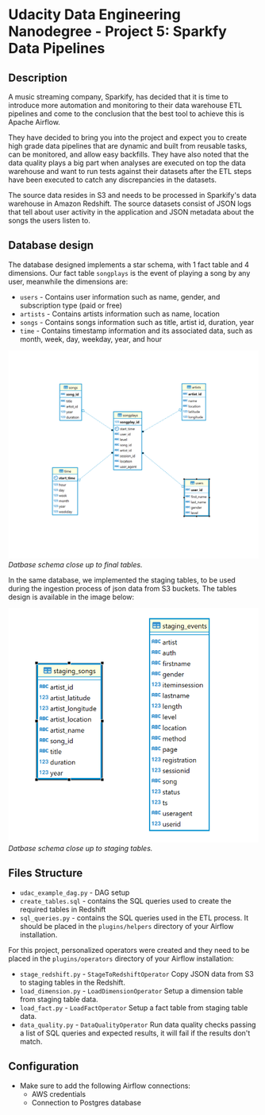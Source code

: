 # Udacity Data Engineering Nanodegree - Project 5: Sparkfy Data Pipelines

## Description

A music streaming company, Sparkify, has decided that it is time to introduce more automation and monitoring to their data warehouse ETL pipelines and come to the conclusion that the best tool to achieve this is Apache Airflow.

They have decided to bring you into the project and expect you to create high grade data pipelines that are dynamic and built from reusable tasks, can be monitored, and allow easy backfills. They have also noted that the data quality plays a big part when analyses are executed on top the data warehouse and want to run tests against their datasets after the ETL steps have been executed to catch any discrepancies in the datasets.

The source data resides in S3 and needs to be processed in Sparkify's data warehouse in Amazon Redshift. The source datasets consist of JSON logs that tell about user activity in the application and JSON metadata about the songs the users listen to.


## Database design

The database designed implements a star schema, with 1 fact table and 4 dimensions. Our fact table `songplays` is the event of playing a song by any user, meanwhile the dimensions are:
* `users` - Contains user information such as name, gender, and subscription type (paid or free)
* `artists` - Contains artists information such as name, location
* `songs` - Contains songs information such as title, artist id, duration, year
* `time` - Contains timestamp information and its associated data, such as month, week, day, weekday, year, and hour
 
![Final tables diagram](udacity_project_5.png)
_*Datbase schema close up to final tables.*_

In the same database, we implemented the staging tables, to be used during the ingestion process of json data from S3 buckets. The tables design is available in the image below:

![Staging tables diagram](udacity_project_5_staging.png)
_*Datbase schema close up to staging tables.*_

## Files Structure

* `udac_example_dag.py` - DAG setup
* `create_tables.sql` - contains the SQL queries used to create the required tables in Redshift
* `sql_queries.py` - contains the SQL queries used in the ETL process. It should be placed in the `plugins/helpers` directory of your Airflow installation.

For this project, personalized operators were created and they need to be placed in the `plugins/operators` directory of your Airflow installation:
* `stage_redshift.py` - `StageToRedshiftOperator` Copy JSON data from S3 to staging tables in the Redshift.
* `load_dimension.py` - `LoadDimensionOperator` Setup a dimension table from staging table data.
* `load_fact.py` -  `LoadFactOperator` Setup a fact table from staging table data.
* `data_quality.py` - `DataQualityOperator` Run data quality checks passing a list of SQL queries and expected results, it will fail if the results don't match.

## Configuration

* Make sure to add the following Airflow connections:
    * AWS credentials
    * Connection to Postgres database